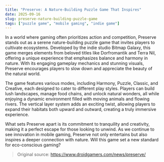 ```yaml
---
title: "Preserve: A Nature-Building Puzzle Game That Inspires"
date: 2025-09-16
slug: preserve-nature-building-puzzle-game
tags: ["puzzle game", "mobile gaming", "indie game"]
---
```


In a world where gaming often prioritizes action and competition, Preserve stands out as a serene nature-building puzzle game that invites players to cultivate ecosystems. Developed by the indie studio Bitmap Galaxy, this game merges elements from beloved titles like Dorfromantik and Terra Nil, offering a unique experience that emphasizes balance and harmony in nature. With its engaging gameplay mechanics and stunning visuals, Preserve encourages players to slow down and appreciate the beauty of the natural world.

The game features various modes, including Harmony, Puzzle, Classic, and Creative, each designed to cater to different play styles. Players can build lush landscapes, manage food chains, and unlock natural wonders, all while enjoying a dynamic environment filled with moving animals and flowing rivers. The vertical layer system adds an exciting twist, allowing players to expand their habitats both upward and outward, creating a truly immersive experience.

What sets Preserve apart is its commitment to tranquility and creativity, making it a perfect escape for those looking to unwind. As we continue to see innovation in mobile gaming, Preserve not only entertains but also inspires a deeper connection with nature. Will this game set a new standard for eco-conscious gaming?

> Original source: https://www.droidgamers.com/news/preserve/